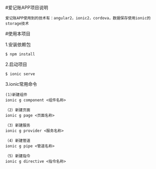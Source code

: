 #爱记账APP项目说明
```
爱记账APP使用到的技术有：angular2，ionic2，cordova，数据保存使用ionic的storage技术
```
#使用本项目

1.安装依赖包
```
$ npm install
```
2.启动项目
```
$ ionic serve
```
3.ionic常用命令
```
(1)新建组件
ionic g component <组件名称>

（2）新建页面
ionic g page <页面名称>

（3）新建服务
ionic g provider <服务名称>

（4）新建管道
ionic g pipe <管道名称>

（5）新建指令
ionic g directive <指令名称>
